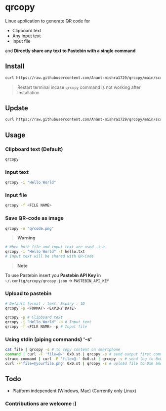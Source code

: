 # qrcopy
Linux application to generate QR code for
* Clipboard text
* Any input text
* Input file

and **Directly share any text to Pastebin with a single command**


## Install

```bash
curl https://raw.githubusercontent.com/Anant-mishra1729/qrcopy/main/scripts/install.sh | bash
```
> Restart terminal incase ```qrcopy``` command is not working after installation

## Update
```bash
curl https://raw.githubusercontent.com/Anant-mishra1729/qrcopy/main/scripts/update.sh | bash
```

## Usage

### Clipboard text (Default)
```bash
qrcopy
```
### Input text
```bash 
qrcopy -i "Hello World"
```
### Input file
```bash
qrcopy -f <FILE NAME>
```

### Save QR-code as image
```bash
qrcopy -o "qrcode.png"
```
> **Warning**
```bash
# When both file and input text are used .i.e
qrcopy -i "Hello World" -f hello.txt
# Input text will be shared with QR-Code
```

> **Note**

To use Pastebin insert you **Pastebin API Key** in ```~/.config/qrcopy/qrcopy.json``` -> ```PASTEBIN_API_KEY```

### Upload to pastebin
```bash
# Default format : text; Expiry : 1D
qrcopy -p <FORMAT> <EXPIRY DATE>

qrcopy -p # Clipboard text
qrcopy -i "Hello World" -p # Input text
qrcopy -f <FILE NAME> -p # Input file
```
### Using stdin (piping commands) '-s'
```bash
cat file | qrcopy -s # to copy content on smartphone
command | curl -F 'file=@-' 0x0.st | qrcopy -s # send output first command to 0x0, and gen qrcode to link
strace command | curl -F 'file=@-' 0x0.st | qrcopy -s # send log to 0x0, and gen qrcode to link
curl -F'file=@yourfile.png' 0x0.st | qrcopy -s # upload file to 0x0 and gen qrcode to link
```


## Todo
* Platform independent (Windows, Mac) (Currently only Linux)
### Contributions are welcome :)
